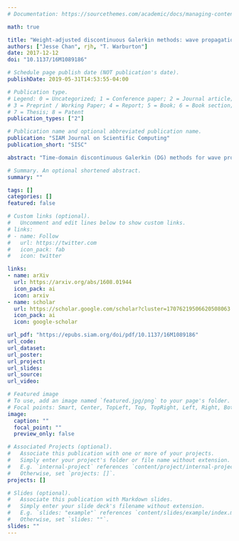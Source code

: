 ```yaml
---
# Documentation: https://sourcethemes.com/academic/docs/managing-content/

math: true

title: "Weight-adjusted discontinuous Galerkin methods: wave propagation in heterogeneous media"
authors: ["Jesse Chan", rjh, "T. Warburton"]
date: 2017-12-12
doi: "10.1137/16M1089186"

# Schedule page publish date (NOT publication's date).
publishDate: 2019-05-31T14:53:55-04:00

# Publication type.
# Legend: 0 = Uncategorized; 1 = Conference paper; 2 = Journal article;
# 3 = Preprint / Working Paper; 4 = Report; 5 = Book; 6 = Book section;
# 7 = Thesis; 8 = Patent
publication_types: ["2"]

# Publication name and optional abbreviated publication name.
publication: "SIAM Journal on Scientific Computing"
publication_short: "SISC"

abstract: "Time-domain discontinuous Galerkin (DG) methods for wave propagation require accounting for the inversion of dense elemental mass matrices, where each mass matrix is computed with respect to a parameter-weighted $L^2$ inner product. In applications where the wavespeed varies spatially at a subelement scale, these matrices are distinct over each element, necessitating additional storage. In this work, we propose a weight-adjusted DG (WADG) method that reduces storage costs by replacing the weighted $L^2$ inner product with a weight-adjusted inner product. This equivalent inner product results in an energy-stable method but does not increase storage costs for locally varying weights. A priori error estimates are derived, and numerical examples are given illustrating the application of this method to the acoustic wave equation with heterogeneous wavespeed."

# Summary. An optional shortened abstract.
summary: ""

tags: []
categories: []
featured: false

# Custom links (optional).
#   Uncomment and edit lines below to show custom links.
# links:
# - name: Follow
#   url: https://twitter.com
#   icon_pack: fab
#   icon: twitter

links:
- name: arXiv
  url: https://arxiv.org/abs/1608.01944
  icon_pack: ai
  icon: arxiv
- name: scholar
  url: https://scholar.google.com/scholar?cluster=17076219506620508063
  icon_pack: ai
  icon: google-scholar

url_pdf: "https://epubs.siam.org/doi/pdf/10.1137/16M1089186"
url_code:
url_dataset:
url_poster:
url_project:
url_slides:
url_source:
url_video:

# Featured image
# To use, add an image named `featured.jpg/png` to your page's folder. 
# Focal points: Smart, Center, TopLeft, Top, TopRight, Left, Right, BottomLeft, Bottom, BottomRight.
image:
  caption: ""
  focal_point: ""
  preview_only: false

# Associated Projects (optional).
#   Associate this publication with one or more of your projects.
#   Simply enter your project's folder or file name without extension.
#   E.g. `internal-project` references `content/project/internal-project/index.md`.
#   Otherwise, set `projects: []`.
projects: []

# Slides (optional).
#   Associate this publication with Markdown slides.
#   Simply enter your slide deck's filename without extension.
#   E.g. `slides: "example"` references `content/slides/example/index.md`.
#   Otherwise, set `slides: ""`.
slides: ""
---
```

